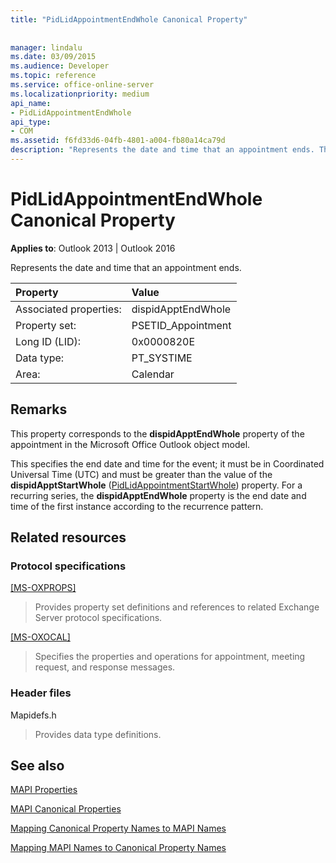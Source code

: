 ```yaml
---
title: "PidLidAppointmentEndWhole Canonical Property"
 
 
manager: lindalu
ms.date: 03/09/2015
ms.audience: Developer
ms.topic: reference
ms.service: office-online-server
ms.localizationpriority: medium
api_name:
- PidLidAppointmentEndWhole
api_type:
- COM
ms.assetid: f6fd33d6-04fb-4801-a004-fb80a14ca79d
description: "Represents the date and time that an appointment ends. This property corresponds to the dispidApptEndWhole property of the appointment in the Outlook object model."
---
```


# PidLidAppointmentEndWhole Canonical Property

  
  
**Applies to**: Outlook 2013 | Outlook 2016 
  
Represents the date and time that an appointment ends.
  
|Property |Value |
|:-----|:-----|
|Associated properties:  <br/> |dispidApptEndWhole  <br/> |
|Property set:  <br/> |PSETID_Appointment  <br/> |
|Long ID (LID):  <br/> |0x0000820E  <br/> |
|Data type:  <br/> |PT_SYSTIME  <br/> |
|Area:  <br/> |Calendar  <br/> |
   
## Remarks

This property corresponds to the **dispidApptEndWhole** property of the appointment in the Microsoft Office Outlook object model. 
  
This specifies the end date and time for the event; it must be in Coordinated Universal Time (UTC) and must be greater than the value of the **dispidApptStartWhole** ([PidLidAppointmentStartWhole](pidlidappointmentstartwhole-canonical-property.md)) property. For a recurring series, the **dispidApptEndWhole** property is the end date and time of the first instance according to the recurrence pattern. 
  
## Related resources

### Protocol specifications

[[MS-OXPROPS]](https://msdn.microsoft.com/library/f6ab1613-aefe-447d-a49c-18217230b148%28Office.15%29.aspx)
  
> Provides property set definitions and references to related Exchange Server protocol specifications.
    
[[MS-OXOCAL]](https://msdn.microsoft.com/library/09861fde-c8e4-4028-9346-e7c214cfdba1%28Office.15%29.aspx)
  
> Specifies the properties and operations for appointment, meeting request, and response messages.
    
### Header files

Mapidefs.h
  
> Provides data type definitions.
    
## See also



[MAPI Properties](mapi-properties.md)
  
[MAPI Canonical Properties](mapi-canonical-properties.md)
  
[Mapping Canonical Property Names to MAPI Names](mapping-canonical-property-names-to-mapi-names.md)
  
[Mapping MAPI Names to Canonical Property Names](mapping-mapi-names-to-canonical-property-names.md)

